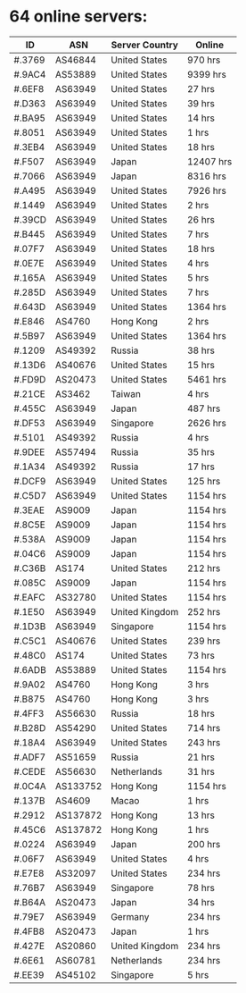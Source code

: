 # 64 online servers:

| ID | ASN | Server Country | Online |
| ------ | ------ | ------ | ------ |
| #.3769 | AS46844 | United States | 970 hrs |
| #.9AC4 | AS53889 | United States | 9399 hrs |
| #.6EF8 | AS63949 | United States | 27 hrs |
| #.D363 | AS63949 | United States | 39 hrs |
| #.BA95 | AS63949 | United States | 14 hrs |
| #.8051 | AS63949 | United States | 1 hrs |
| #.3EB4 | AS63949 | United States | 18 hrs |
| #.F507 | AS63949 | Japan | 12407 hrs |
| #.7066 | AS63949 | Japan | 8316 hrs |
| #.A495 | AS63949 | United States | 7926 hrs |
| #.1449 | AS63949 | United States | 2 hrs |
| #.39CD | AS63949 | United States | 26 hrs |
| #.B445 | AS63949 | United States | 7 hrs |
| #.07F7 | AS63949 | United States | 18 hrs |
| #.0E7E | AS63949 | United States | 4 hrs |
| #.165A | AS63949 | United States | 5 hrs |
| #.285D | AS63949 | United States | 7 hrs |
| #.643D | AS63949 | United States | 1364 hrs |
| #.E846 | AS4760 | Hong Kong | 2 hrs |
| #.5B97 | AS63949 | United States | 1364 hrs |
| #.1209 | AS49392 | Russia | 38 hrs |
| #.13D6 | AS40676 | United States | 15 hrs |
| #.FD9D | AS20473 | United States | 5461 hrs |
| #.21CE | AS3462 | Taiwan | 4 hrs |
| #.455C | AS63949 | Japan | 487 hrs |
| #.DF53 | AS63949 | Singapore | 2626 hrs |
| #.5101 | AS49392 | Russia | 4 hrs |
| #.9DEE | AS57494 | Russia | 35 hrs |
| #.1A34 | AS49392 | Russia | 17 hrs |
| #.DCF9 | AS63949 | United States | 125 hrs |
| #.C5D7 | AS63949 | United States | 1154 hrs |
| #.3EAE | AS9009 | Japan | 1154 hrs |
| #.8C5E | AS9009 | Japan | 1154 hrs |
| #.538A | AS9009 | Japan | 1154 hrs |
| #.04C6 | AS9009 | Japan | 1154 hrs |
| #.C36B | AS174 | United States | 212 hrs |
| #.085C | AS9009 | Japan | 1154 hrs |
| #.EAFC | AS32780 | United States | 1154 hrs |
| #.1E50 | AS63949 | United Kingdom | 252 hrs |
| #.1D3B | AS63949 | Singapore | 1154 hrs |
| #.C5C1 | AS40676 | United States | 239 hrs |
| #.48C0 | AS174 | United States | 73 hrs |
| #.6ADB | AS53889 | United States | 1154 hrs |
| #.9A02 | AS4760 | Hong Kong | 3 hrs |
| #.B875 | AS4760 | Hong Kong | 3 hrs |
| #.4FF3 | AS56630 | Russia | 18 hrs |
| #.B28D | AS54290 | United States | 714 hrs |
| #.18A4 | AS63949 | United States | 243 hrs |
| #.ADF7 | AS51659 | Russia | 21 hrs |
| #.CEDE | AS56630 | Netherlands | 31 hrs |
| #.0C4A | AS133752 | Hong Kong | 1154 hrs |
| #.137B | AS4609 | Macao | 1 hrs |
| #.2912 | AS137872 | Hong Kong | 13 hrs |
| #.45C6 | AS137872 | Hong Kong | 1 hrs |
| #.0224 | AS63949 | Japan | 200 hrs |
| #.06F7 | AS63949 | United States | 4 hrs |
| #.E7E8 | AS32097 | United States | 234 hrs |
| #.76B7 | AS63949 | Singapore | 78 hrs |
| #.B64A | AS20473 | Japan | 34 hrs |
| #.79E7 | AS63949 | Germany | 234 hrs |
| #.4FB8 | AS20473 | Japan | 1 hrs |
| #.427E | AS20860 | United Kingdom | 234 hrs |
| #.6E61 | AS60781 | Netherlands | 234 hrs |
| #.EE39 | AS45102 | Singapore | 5 hrs |

